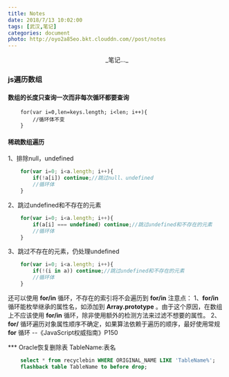 ```yaml
---
title: Notes
date: 2018/7/13 10:02:00
tags: [武汉,笔记]
categories: document
photo: http://oyo2a85eo.bkt.clouddn.com//post/notes
---
```


<center>_笔记..._</center>
<!-- more -->

### js遍历数组

#### 数组的长度只查询一次而非每次循环都要查询

```
    for(var i=0,len=keys.length; i<len; i++){
        //循环体不变
    }
```


#### 稀疏数组遍历

1、排除null，undefined

```js
    for(var i=0; i<a.length; i++){
        if(!a[i]) continue;//跳过null、undefined
        //循环体
    }
```

2、跳过undefined和不存在的元素

```js
    for(var i=0; i<a.length; i++){
        if(a[i] === undefined) continue;//跳过undefined和不存在的元素
        //循环体
    }
```

3、跳过不存在的元素，仍处理undefined

```js
    for(var i=0; i<a.length; i++){
        if(!(i in a)) continue;//跳过undefined和不存在的元素
        //循环体
    }
```

还可以使用 **for/in** 循环，不存在的索引将不会遍历到
**for/in** 注意点：
1、**for/in** 循环能枚举继承的属性名，如添加到 **Array.prototype** 。由于这个原因，在数组上不应该使用 **for/in** 循环，除非使用额外的检测方法来过滤不想要的属性。
2、**for/** 循环遍历对象属性顺序不确定，如果算法依赖于遍历的顺序，最好使用常规 **for** 循环
--《JavaScript权威指南》P150

*** Oracle恢复删除表
TableName:表名
```sql
    select * from recyclebin WHERE ORIGINAL_NAME LIKE 'TableName%';
    flashback table TableName to before drop;
```
